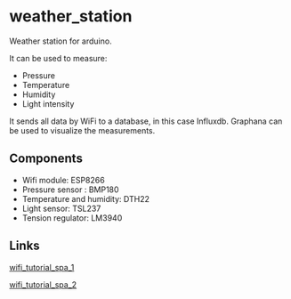 # weather_station
Weather station for arduino.

It can be used to measure:
* Pressure
* Temperature
* Humidity
* Light intensity

It sends all data by WiFi to a database, in this case Influxdb.
Graphana can be used to visualize the measurements. 

## Components

* Wifi module: ESP8266
* Pressure sensor : BMP180
* Temperature and humidity: DTH22
* Light sensor: TSL237
* Tension regulator: LM3940

## Links

[wifi_tutorial_spa_1](http://kio4.com/arduino/57modulowifi_2.htm)

[wifi_tutorial_spa_2](http://www.prometec.net/arduino-wifi/)

